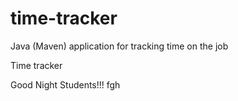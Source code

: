 # time-tracker
Java (Maven) application for tracking time on the job

Time tracker

Good Night Students!!!
   fgh
